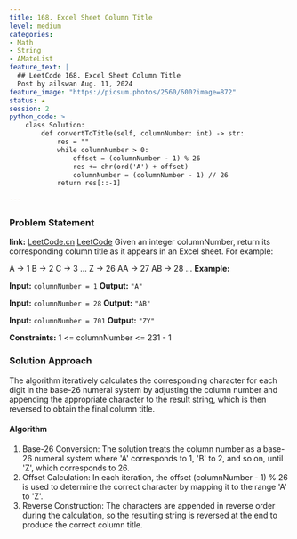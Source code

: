 ```yaml
---
title: 168. Excel Sheet Column Title
level: medium
categories:
- Math
- String
- AMateList
feature_text: |
  ## LeetCode 168. Excel Sheet Column Title
  Post by ailswan Aug. 11, 2024
feature_image: "https://picsum.photos/2560/600?image=872"
status: ★
session: 2
python_code: >
    class Solution:
        def convertToTitle(self, columnNumber: int) -> str:
            res = ""
            while columnNumber > 0:
                offset = (columnNumber - 1) % 26
                res += chr(ord('A') + offset)
                columnNumber = (columnNumber - 1) // 26
            return res[::-1]
        
---
```


### Problem Statement
**link:**
[LeetCode.cn](https://leetcode.cn/problems/excel-sheet-column-title/)
[LeetCode](https://leetcode.com/excel-sheet-column-title/)
Given an integer columnNumber, return its corresponding column title as it appears in an Excel sheet.
For example:

A -> 1
B -> 2
C -> 3
...
Z -> 26
AA -> 27
AB -> 28 
...
**Example:**

**Input:** `columnNumber = 1`
**Output:** `"A"`

**Input:** `columnNumber = 28`
**Output:** `"AB"`

**Input:** `columnNumber = 701`
**Output:** `"ZY"`


**Constraints:**
1 <= columnNumber <= 231 - 1

### Solution Approach
The algorithm iteratively calculates the corresponding character for each digit in the base-26 numeral system by adjusting the column number and appending the appropriate character to the result string, which is then reversed to obtain the final column title.

#### Algorithm
1. Base-26 Conversion: The solution treats the column number as a base-26 numeral system where 'A' corresponds to 1, 'B' to 2, and so on, until 'Z', which corresponds to 26.
2. Offset Calculation: In each iteration, the offset (columnNumber - 1) % 26 is used to determine the correct character by mapping it to the range 'A' to 'Z'.
3. Reverse Construction: The characters are appended in reverse order during the calculation, so the resulting string is reversed at the end to produce the correct column title.